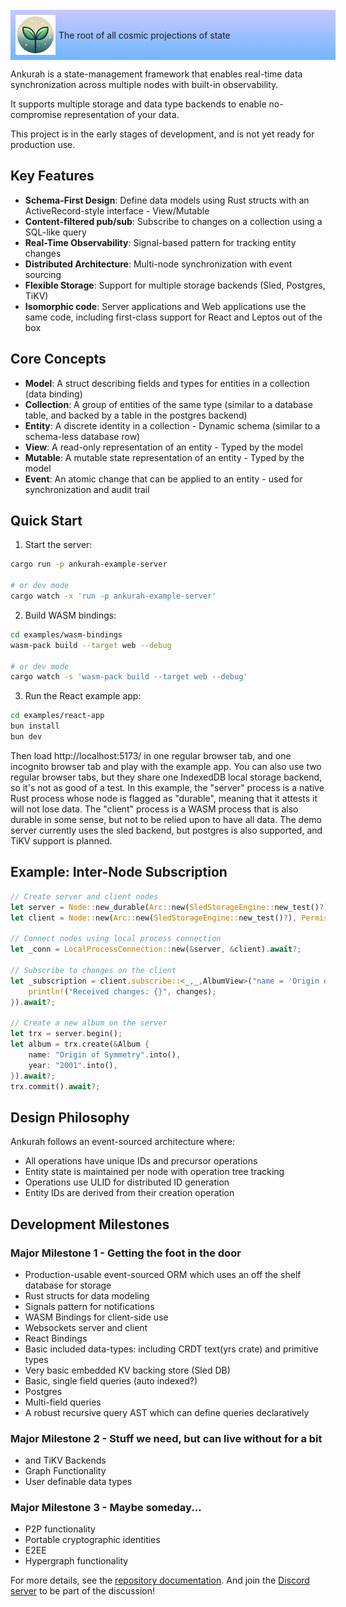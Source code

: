 <div style="width:100%; display:flex; background:linear-gradient(0deg, rgba(112,182,255,1) 0%, rgba(200,200,255,1) 100%); padding: 8px; margin: -15px 0 10px 0">
<img src="./logo-128.png" alt="Ankurah Logo" width=64 height=64 style=""/>
<div style="margin: auto 0 auto 5px">The root of all cosmic projections of state</div>
</div>

Ankurah is a state-management framework that enables real-time data synchronization across multiple nodes with built-in observability.

It supports multiple storage and data type backends to enable no-compromise representation of your data.

This project is in the early stages of development, and is not yet ready for production use.

## Key Features

- **Schema-First Design**: Define data models using Rust structs with an ActiveRecord-style interface - View/Mutable
- **Content-filtered pub/sub**: Subscribe to changes on a collection using a SQL-like query
- **Real-Time Observability**: Signal-based pattern for tracking entity changes
- **Distributed Architecture**: Multi-node synchronization with event sourcing
- **Flexible Storage**: Support for multiple storage backends (Sled, Postgres, TiKV)
- **Isomorphic code**: Server applications and Web applications use the same code, including first-class support for React and Leptos out of the box

## Core Concepts

- **Model**: A struct describing fields and types for entities in a collection (data binding)
- **Collection**: A group of entities of the same type (similar to a database table, and backed by a table in the postgres backend)
- **Entity**: A discrete identity in a collection - Dynamic schema (similar to a schema-less database row)
- **View**: A read-only representation of an entity - Typed by the model
- **Mutable**: A mutable state representation of an entity - Typed by the model
- **Event**: An atomic change that can be applied to an entity - used for synchronization and audit trail

## Quick Start

1. Start the server:

```bash
cargo run -p ankurah-example-server

# or dev mode
cargo watch -x 'run -p ankurah-example-server'
```

2. Build WASM bindings:

```bash
cd examples/wasm-bindings
wasm-pack build --target web --debug

# or dev mode
cargo watch -s 'wasm-pack build --target web --debug'
```

3. Run the React example app:

```bash
cd examples/react-app
bun install
bun dev
```

Then load http://localhost:5173/ in one regular browser tab, and one incognito browser tab and play with the example app.
You can also use two regular browser tabs, but they share one IndexedDB local storage backend, so it's not as good of a test.
In this example, the "server" process is a native Rust process whose node is flagged as "durable", meaning that it attests it
will not lose data. The "client" process is a WASM process that is also durable in some sense, but not to be relied upon to have
all data. The demo server currently uses the sled backend, but postgres is also supported, and TiKV support is planned.

## Example: Inter-Node Subscription

```rust
// Create server and client nodes
let server = Node::new_durable(Arc::new(SledStorageEngine::new_test()?), PermissiveAgent::new()).context(c);
let client = Node::new(Arc::new(SledStorageEngine::new_test()?), PermissiveAgent::new()).context(c);

// Connect nodes using local process connection
let _conn = LocalProcessConnection::new(&server, &client).await?;

// Subscribe to changes on the client
let _subscription = client.subscribe::<_,_,AlbumView>("name = 'Origin of Symmetry'", |changes| {
    println!("Received changes: {}", changes);
}).await?;

// Create a new album on the server
let trx = server.begin();
let album = trx.create(&Album {
    name: "Origin of Symmetry".into(),
    year: "2001".into(),
}).await?;
trx.commit().await?;
```

## Design Philosophy

Ankurah follows an event-sourced architecture where:

- All operations have unique IDs and precursor operations
- Entity state is maintained per node with operation tree tracking
- Operations use ULID for distributed ID generation
- Entity IDs are derived from their creation operation

## Development Milestones

### Major Milestone 1 - Getting the foot in the door

- Production-usable event-sourced ORM which uses an off the shelf database for storage
- Rust structs for data modeling
- Signals pattern for notifications
- WASM Bindings for client-side use
- Websockets server and client
- React Bindings
- Basic included data-types: including CRDT text(yrs crate) and primitive types
- Very basic embedded KV backing store (Sled DB)
- Basic, single field queries (auto indexed?)
- Postgres
- Multi-field queries
- A robust recursive query AST which can define queries declaratively

### Major Milestone 2 - Stuff we need, but can live without for a bit

- and TiKV Backends
- Graph Functionality
- User definable data types

### Major Milestone 3 - Maybe someday...

- P2P functionality
- Portable cryptographic identities
- E2EE
- Hypergraph functionality

For more details, see the [repository documentation](https://github.com/ankurah/ankurah).
And join the [Discord server](https://discord.gg/XMUUxsbT5S) to be part of the discussion!
